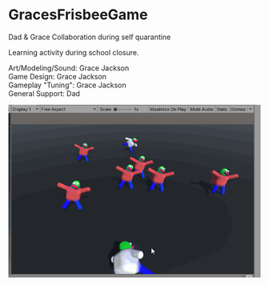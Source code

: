 # GracesFrisbeeGame
Dad &amp; Grace Collaboration during self quarantine
    
Learning activity during school closure.    
    
Art/Modeling/Sound: Grace Jackson    
Game Design: Grace Jackson    
Gameplay "Tuning": Grace Jackson    
General Support: Dad    

![sample](Frisbee.gif)  
